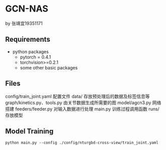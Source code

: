 # GCN-NAS

by 张靖宜19351171

## Requirements
- python packages
  - pytorch = 0.4.1
  - torchvision>=0.2.1
  - some other basic packages
  

## Files

  config/train_joint.yaml              配置文件
  data/                                             存放预处理后的数据及标签信息等
  graph/kinetics.py、tools.py     由关节数据生成所需要的图
  model/agcn3.py                          网络搭建
  feeders/feeder.py                       对输入数据进行处理
  main.py                                        训练过程调用函数
  runs/                                             存放模型 

## Model Training 

`python main.py --config ./config/nturgbd-cross-view/train_joint.yaml`



